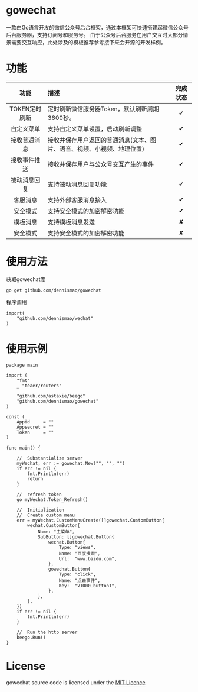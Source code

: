 # gowechat
一款由Go语言开发的微信公众号后台框架，通过本框架可快速搭建起微信公众号后台服务器，支持订阅号和服务号。
由于公众号后台服务在用户交互时大部分情景需要交互响应，此处涉及的模板推荐参考接下来会开源的开发样例。

# 功能
| 功能 | 描述 | 完成状态 |
|:-------:|:----------- |:------:|
| TOKEN定时刷新 | 定时刷新微信服务器Token，默认刷新周期3600秒。 | ✔ |
| 自定义菜单 | 支持自定义菜单设置，启动刷新调整 | ✔ |
| 接收普通消息 | 接收并保存用户返回的普通消息(文本、图片、语音、视频、小视频、地理位置) | ✔ |
| 接收事件推送 | 接收并保存用户与公众号交互产生的事件 | ✔ |
| 被动消息回复 | 支持被动消息回复功能 | ✔ |
| 客服消息 | 支持外部客服消息接入 | ✔ |
| 安全模式| 支持安全模式的加密解密功能 | ✔ |
| 模板消息| 支持模板消息发送 | ✘ |
| 安全模式| 支持安全模式的加密解密功能 | ✘  |


# 使用方法
获取gowechat库
```
go get github.com/dennismao/gowechat
```
程序调用
```
import(
	"github.com/dennismao/wechat"
)
```

# 使用示例

```
package main

import (
	"fmt"
	_ "teaer/routers"

	"github.com/astaxie/beego"
	"github.com/dennismao/gowechat"
)

const (
	Appid     = ""
	Appsecret = ""
	Token     = ""
)

func main() {

	//	Substantialize server
	myWechat, err := gowechat.New("", "", "")
	if err != nil {
		fmt.Println(err)
		return
	}

	//	refresh token
	go myWechat.Token_Refresh()

	//	Initialization
	//	Create custom menu
	err = myWechat.CustomMenuCreate([]gowechat.CustomButton{
		wechat.CustomButton{
			Name: "主菜单",
			SubButton: []gowechat.Button{
				wechat.Button{
					Type: "views",
					Name: "百度搜索",
					Url:  "www.baidu.com",
				},
				gowechat.Button{
					Type: "click",
					Name: "点击事件",
					Key:  "V1000_button1",
				},
			},
		},
	})
	if err != nil {
		fmt.Println(err)
	}

	//	Run the http server
	beego.Run()
}
```

# License
gowechat source code is licensed under the [MIT Licence](./LICENSE)
